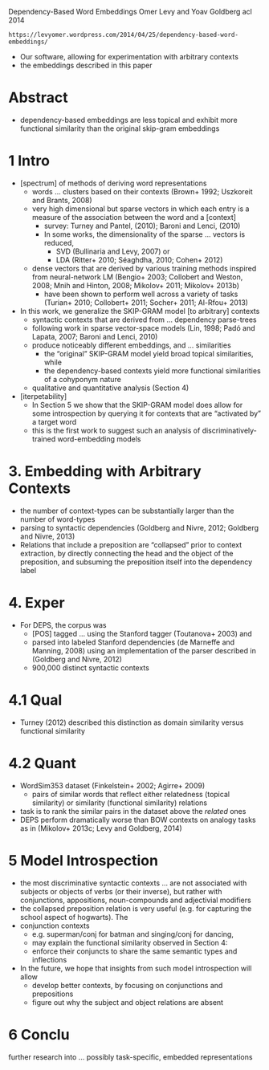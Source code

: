 Dependency-Based Word Embeddings
Omer Levy and Yoav Goldberg
acl 2014

`https://levyomer.wordpress.com/2014/04/25/dependency-based-word-embeddings/`
  * Our software, allowing for experimentation with arbitrary contexts
  * the embeddings described in this paper

# Abstract

* dependency-based embeddings are less topical and
  exhibit more functional similarity than the original skip-gram embeddings

# 1 Intro

* [spectrum] of methods of deriving word representations
  * words ... clusters based on their contexts
    (Brown+ 1992; Uszkoreit and Brants, 2008)
  * very high dimensional but sparse vectors in which
    each entry is a measure of the association between the word and a [context]
    * survey: Turney and Pantel, (2010); Baroni and Lenci, (2010)
    * In some works, the dimensionality of the sparse ... vectors is reduced,
      * SVD (Bullinaria and Levy, 2007) or
      * LDA (Ritter+ 2010; Séaghdha, 2010; Cohen+ 2012)
  * dense vectors that are derived by various training methods inspired from
    neural-network LM (Bengio+ 2003; Collobert and Weston, 2008;
    Mnih and Hinton, 2008; Mikolov+ 2011; Mikolov+ 2013b)
    * have been shown to perform well across a variety of tasks (Turian+ 
      2010; Collobert+ 2011; Socher+ 2011; Al-Rfou+ 2013)
* In this work, we generalize the SKIP-GRAM model [to arbitrary] contexts
  * syntactic contexts that are derived from ... dependency parse-trees
  * following work in sparse vector-space models
    (Lin, 1998; Padó and Lapata, 2007; Baroni and Lenci, 2010)
  * produce noticeably different embeddings, and ...  similarities
    * the “original” SKIP-GRAM model yield broad topical similarities, while
    * the dependency-based contexts yield
      more functional similarities of a cohyponym nature
  * qualitative and quantitative analysis (Section 4)
* [iterpetability]
  * In Section 5 we show that the SKIP-GRAM model does allow for some
    introspection by querying it for contexts that are “activated by” a target
    word
  * this is the first work to suggest such an analysis of discriminatively-
    trained word-embedding models

# 3. Embedding with Arbitrary Contexts

* the number of context-types can be substantially larger than the number of
  word-types
* parsing to syntactic dependencies
  (Goldberg and Nivre, 2012; Goldberg and Nivre, 2013)
* Relations that include a preposition are “collapsed” prior to context
  extraction, by directly connecting the head and the object of the
  preposition, and subsuming the preposition itself into the dependency label

# 4. Exper

* For DEPS, the corpus was
  * [POS] tagged ... using the Stanford tagger (Toutanova+ 2003) and
  * parsed into labeled Stanford dependencies (de Marneffe and Manning, 2008)
    using an implementation of the parser described in (Goldberg and Nivre,
    2012)
  * 900,000 distinct syntactic contexts

# 4.1 Qual

* Turney (2012) described this distinction as domain similarity versus
  functional similarity

# 4.2 Quant

* WordSim353 dataset (Finkelstein+ 2002; Agirre+ 2009)
  * pairs of similar words that reflect either relatedness (topical
    similarity) or similarity (functional similarity) relations
* task is to rank the similar pairs in the dataset above the _related_ ones
* DEPS perform dramatically worse than BOW contexts on analogy tasks as in
  (Mikolov+ 2013c; Levy and Goldberg, 2014)

# 5 Model Introspection

* the most discriminative syntactic contexts ... are not associated with
  subjects or objects of verbs (or their inverse), but rather with
  conjunctions, appositions, noun-compounds and adjectivial modifiers
* the collapsed preposition relation is very useful (e.g. for capturing the
  school aspect of hogwarts). The 
* conjunction contexts
  * e.g. superman/conj for batman and singing/conj for dancing, 
  * may explain the functional similarity observed in Section 4:
  * enforce their conjuncts to share the same semantic types and inflections
* In the future, we hope that insights from such model introspection will allow
  * develop better contexts, by focusing on conjunctions and prepositions
  * figure out why the subject and object relations are absent

# 6 Conclu

further research into ... possibly task-specific, embedded representations
